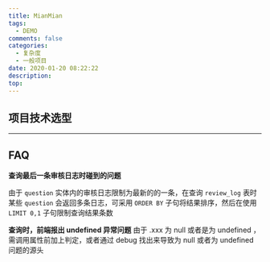 ```yaml
---
title: MianMian
tags:
  - DEMO
comments: false
categories:
  - 复杂度
  - 一般项目
date: 2020-01-20 08:22:22
description:
top:
---
```


## 项目技术选型

-------------

## FAQ

**查询最后一条审核日志时碰到的问题**

由于 `question` 实体内的审核日志限制为最新的的一条，在查询 `review_log` 表时某些 `question` 会返回多条日志，可采用 `ORDER BY` 子句将结果排序，然后在使用 `LIMIT 0,1` 子句限制查询结果条数 

**查询时，前端报出 undefined 异常问题**
由于 .xxx 为 null 或者是为 undefined ，需调用属性前加上判定，或者通过 debug 找出来导致为 null 或者为 undefined 问题的源头